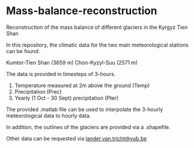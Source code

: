 # Mass-balance-reconstruction
Reconstruction of the mass balance of different glaciers in the Kyrgyz Tien Shan

In this repository, the climatic data for the two main meteorological stations can be found:

Kumtor-Tien Shan (3659 m)
Chon-Kyzyl-Suu (2571 m)

The data is provided in timesteps of 3-hours.

1) Temperature measured at 2m above the ground (Temp)
2) Precipitation (Prec)
3) Yearly (1 Oct - 30 Sept) precipitation (Pter)

The provided .matlab file can be used to interpolate the 3-hourly meteorological data to hourly data. 

In addition, the outlines of the glaciers are provided via a .shapefile.

Other data can be requested via lander.van.tricht@vub.be
